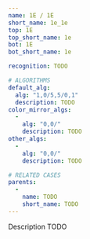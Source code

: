 ```yaml
---
name: 1E / 1E
short_name: 1e_1e
top: 1E
top_short_name: 1e
bot: 1E
bot_short_name: 1e

recognition: TODO

# ALGORITHMS
default_alg:
  alg: "1,0/5,5/0,1"
  description: TODO
color_mirror_algs:
  -
    alg: "0,0/"
    description: TODO
other_algs:
  -
    alg: "0,0/"
    description: TODO

# RELATED CASES
parents:
  -
    name: TODO
    short_name: TODO
---
```


Description TODO

